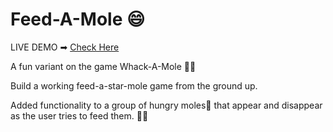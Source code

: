 # Feed-A-Mole 😄

LIVE DEMO ➡  [Check Here](https://anjali1102.github.io/Feed-A-Mole.github.io/)

 A fun variant on the game Whack-A-Mole 🌟✨

Build a working feed-a-star-mole game from the ground up.

Added functionality to a group of hungry moles👀 that appear and disappear as the user tries to feed them.  🐛🐛



